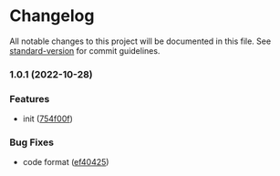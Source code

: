 # Changelog

All notable changes to this project will be documented in this file. See [standard-version](https://github.com/conventional-changelog/standard-version) for commit guidelines.

### 1.0.1 (2022-10-28)


### Features

* init ([754f00f](https://github.com/chouchouxsl/rhz-components-library/commit/754f00f2e53ce728e35c83ca149bdad85988925d))


### Bug Fixes

* code format ([ef40425](https://github.com/chouchouxsl/rhz-components-library/commit/ef40425e904cd56dfd98500ed161e75290cab235))
